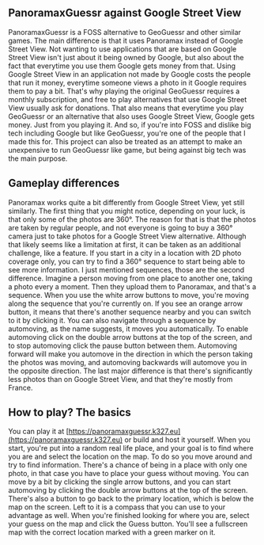 ## PanoramaxGuessr against Google Street View
PanoramaxGuessr is a FOSS alternative to GeoGuessr and other similar games.
The main difference is that it uses Panoramax instead of Google Street View.
Not wanting to use applications that are based on Google Street View isn't just about it being owned by Google, but also about the fact that everytime you use them Google gets money from that. 
Using Google Street View in an application not made by Google costs the people that run it money, everytime someone views a photo in it Google requires them to pay a bit.
That's why playing the original GeoGuessr requires a monthly subscription, and free to play alternatives that use Google Street View usually ask for donations.
That also means that everytime you play GeoGuessr or an alternative that also uses Google Street View, Google gets money. Just from you playing it.
And so, if you're into FOSS and dislike big tech including Google but like GeoGuessr, you're one of the people that I made this for.
This project can also be treated as an attempt to make an unexpensive to run GeoGuessr like game, but being against big tech was the main purpose.

## Gameplay differences
Panoramax works quite a bit differently from Google Street View, yet still similarly. 
The first thing that you might notice, depending on your luck, is that only some of the photos are 360°.
The reason for that is that the photos are taken by regular people, and not everyone is going to buy a 360° camera just to take photos for a Google Street View alternative.
Although that likely seems like a limitation at first, it can be taken as an additional challenge, like a feature. 
If you start in a city in a location with 2D photo coverage only, you can try to find a 360° sequence to start being able to see more information.
I just mentioned sequences, those are the second difference. 
Imagine a person moving from one place to another one, taking a photo every a moment. Then they upload them to Panoramax, and that's a sequence.
When you use the white arrow buttons to move, you're moving along the sequence that you're currently on. 
If you see an orange arrow button, it means that there's another sequence nearby and you can switch to it by clicking it.
You can also navigate through a sequence by automoving, as the name suggests, it moves you automatically.
To enable automoving click on the double arrow buttons at the top of the screen, and to stop automoving click the pause button between them.
Automoving forward will make you automove in the direction in which the person taking the photos was moving, and automoving backwards will automove you in the opposite direction.
The last major difference is that there's significantly less photos than on Google Street View, and that they're mostly from France.

## How to play? The basics
You can play it at [https://panoramaxguessr.k327.eu](https://panoramaxguessr.k327.eu) or build and host it yourself.
When you start, you're put into a random real life place, and your goal is to find where you are and select the location on the map.
To do so you move around and try to find information. There's a chance of being in a place with only one photo, in that case you have to place your guess without moving.
You can move by a bit by clicking the single arrow buttons, and you can start automoving by clicking the double arrow buttons at the top of the screen.
There's also a button to go back to the primary location, which is below the map on the screen. Left to it is a compass that you can use to your advantage as well.
When you're finished looking for where you are, select your guess on the map and click the Guess button. 
You'll see a fullscreen map with the correct location marked with a green marker on it.
